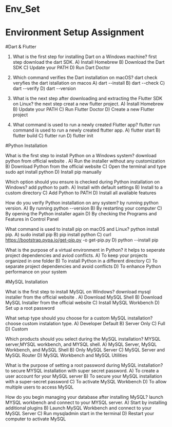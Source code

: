# Env_Set

# Environment Setup Assignment

#Dart & Flutter

1. What is the first step for installing Dart on a Windows machine?
first step download the dart SDK.
A) Install Homebrew
B) Download the Dart SDK
C) Update your PATH
D) Run Dart Doctor


2. Which command verifies the Dart installation on macOS?
   dart check veryfies the dart istallation on macos
A) dart --install
B) dart --check
C) dart --verify
D) dart --version


3. What is the next step after downloading and extracting the Flutter SDK on Linux?
the next step creat a new flutter project.
A) Install Homebrew
B) Update your PATH
C) Run Flutter Doctor
D) Create a new Flutter project


4. What command is used to run a newly created Flutter app?
flutter run command is used to run a newly created ftutter app.
A) flutter start
B) flutter build
C) flutter run
D) flutter init


#Python Installation

What is the first step to install Python on a Windows system?
download python from official website .
A) Run the installer without any customization
B) Download Python from the official website
C) Open the terminal and type sudo apt install python
D) Install pip manually

Which option should you ensure is checked during Python installation on Windows?
add python to path.
A) Install with default settings
B) Install to a custom directory
C) Add Python to PATH
D) Install all available features

How do you verify Python installation on any system?
by running python version.
A) By running python --version
B) By restarting your computer
C) By opening the Python installer again
D) By checking the Programs and Features in Control Panel

What command is used to install pip on macOS and Linux?
python install pip.
A) sudo install pip
B) pip install python
C) curl https://bootstrap.pypa.io/get-pip.py -o get-pip.py
D) python --install pip

What is the purpose of a virtual environment in Python?
it helps to seperate project dependencies and aviod conflicts.
A) To keep your projects organized in one folder
B) To install Python in a different directory
C) To separate project dependencies and avoid conflicts
D) To enhance Python performance on your system

#MySQL Installation

What is the first step to install MySQL on Windows?
download mysql installer from the official website .
A) Download MySQL Shell
B) Download MySQL Installer from the official website
C) Install MySQL Workbench
D) Set up a root password

What setup type should you choose for a custom MySQL installation?
choose custom instalation type.
A) Developer Default
B) Server Only
C) Full
D) Custom

Which products should you select during the MySQL installation?
MYSQL server,MYSQL workbench, and MYSQL shell.
A) MySQL Server, MySQL Workbench, and MySQL Shell
B) Only MySQL Server
C) MySQL Server and MySQL Router
D) MySQL Workbench and MySQL Utilities

What is the purpose of setting a root password during MySQL installation?
to secure MYSQL installation with super secret password.
A) To create a user account for your MySQL server
B) To secure your MySQL installation with a super-secret password
C) To activate MySQL Workbench
D) To allow multiple users to access MySQL

How do you begin managing your database after installing MySQL?
launch MYSQL workbench and connect to your MYSQL server.
A) Start by installing additional plugins
B) Launch MySQL Workbench and connect to your MySQL Server
C) Run mysqladmin start in the terminal
D) Restart your computer to activate MySQL
